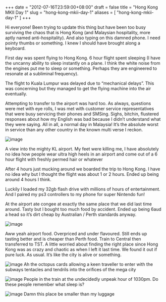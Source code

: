 +++
date = "2012-07-16T23:59:00+08:00"
draft = false
title = "Hong Kong MKII Day 1"
slug = "hong-kong-mkii-day-1"
aliases = [
    "hong-kong-mkii-day-1"
]
+++

Hi everyone! Been trying to update this thing but have been too busy surviving the chaos that is Hong Kong (and Malaysian hospitality, more aptly named anti-hospitality). And also typing on this damned phone. I need pointy thumbs or something. I knew I should have brought along a keyboard.

First day was spent flying to Hong Kong. 6 hour flight spent sleeping (I have the uncanny ability to sleep instantly on a plane. I think the white noise from the engines put me to sleep or something. Perhaps they are engineered to resonate at a subliminal frequency).

The flight to Kuala Lumpur was delayed due to “mechanical delays”. This was concerning but they managed to get the flying machine into the air eventually.

Attempting to transfer to the airport was hard too. As always, questions were met with eye rolls, I was met with customer service representatives that were busy servicing their phones and SMSing. Sighs, bitchin, flustered responses about how my English was bad because I didn’t understand what they were saying. All in all, a normal day in Malaysia! It’s the absolute worst in service than any other country in the known multi verse I reckon.  

![image](/travel-blog/images/2012/07/wpid-camerazoom-201207161606185901.jpg)

A view into the mighty KL airport. My feet were killing me, I have absolutely no idea how people wear ultra high heels in an airport and come out of a 6 hour flight with freshly permed hair or whatever 

After 4 hours just mucking around we boarded the trip to Hong Kong. I have no idea why but I thought the flight was about 1 or 2 hours. Ended up being around 4 hours I think.

Luckily I loaded my 32gb flash drive with millions of hours of entertainment. And I paired my ps3 controllers to my phone for super Nintendo fun!

At the airport ate congee at exactly the same place that we did last time around. Tasty but I bought too much food by accident. Ended up being 6aud a head so it’s dirt cheap by Australian / Perth standards anyway.


![image](/travel-blog/images/2012/07/wpid-camerazoom-20120716214455074.jpg)

Aww yeah airport food. Overpriced and under flavoured. Still ends up tasting better and is cheaper than Perth food. Train to Central then transferred to TST. A little worried about finding the right place since Hong Kong was as crazy and chaotic as when I left it last time. We found it out if pure luck. As usual. It’s like the city is alive or something.


![image](/travel-blog/images/2012/07/wpid-camerazoom-201207162229168802.jpg)
Ah the octopus cards allowing a keen traveller to enter with the subways tentacles and tendrils into the orifices of the mega city 

![image](/travel-blog/images/2012/07/wpid-camerazoom-201207162251420651.jpg)
People in the train at the undecidedly unpeak hour of 1030pm. Do these people remember what sleep is? 

![image](/travel-blog/images/2012/07/wpid-camerazoom-201207162330091702.jpg)
Damn this place be smaller than my luggage
